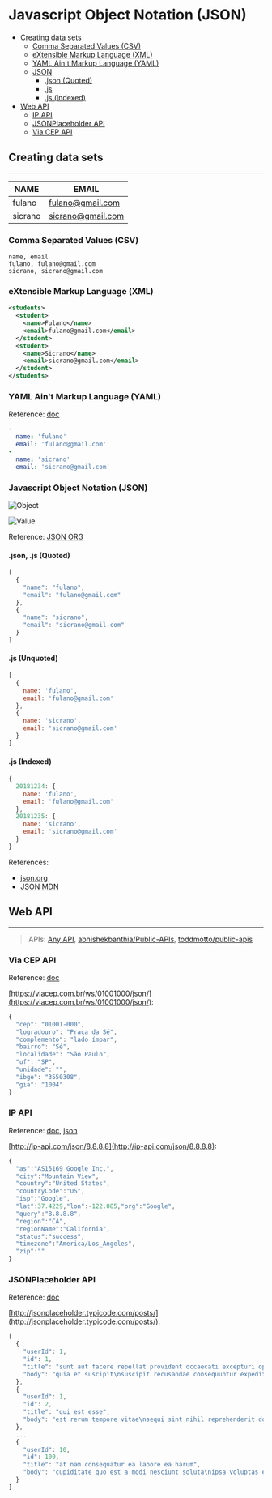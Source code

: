 # Javascript Object Notation (JSON)

* [Creating data sets](#creating-data-sets)
  * [Comma Separated Values (CSV)](#comma-separated-values-csv)
  * [eXtensible Markup Language (XML)](#extensible-markup-language-xml)
  * [YAML Ain't Markup Language (YAML)](#yaml-aint-markup-language-yaml)
  * [JSON](#json)
    * [.json (Quoted)](#json-quoted)
    * [.js](#js)
    * [.js (indexed)](#js-indexed)
* [Web API](#web-api)
  * [IP API](#ip-api)
  * [JSONPlaceholder API](#jsonplaceholder-api)
  * [Via CEP API](#via-cep-api)

## Creating data sets
---

|NAME|EMAIL|
|-|-|
|fulano|fulano@gmail.com|
|sicrano|sicrano@gmail.com|

### Comma Separated Values (CSV)
```csv
name, email
fulano, fulano@gmail.com
sicrano, sicrano@gmail.com
```

### eXtensible Markup Language (XML)
```xml
<students>
  <student>
    <name>Fulano</name>
    <email>fulano@gmail.com</email>
  </student>
  <student>
    <name>Sicrano</name>
    <email>sicrano@gmail.com</email>
  </student>
</students>
```

### YAML Ain't Markup Language (YAML)

Reference: [doc](http://yaml.org/)

```yaml
-
  name: 'fulano'
  email: 'fulano@gmail.com'
-
  name: 'sicrano'
  email: 'sicrano@gmail.com'
```

### Javascript Object Notation (JSON)

![Object](http://json.org/object.gif)

![Value](http://json.org/value.gif)

Reference: [JSON ORG](http://json.org)

#### .json, .js (Quoted)
```js
[
  {
    "name": "fulano",
    "email": "fulano@gmail.com"
  },
  {
    "name": "sicrano",
    "email": "sicrano@gmail.com"
  }
]
```

#### .js (Unquoted)
```js
[
  {
    name: 'fulano',
    email: 'fulano@gmail.com'
  },
  {
    name: 'sicrano',
    email: 'sicrano@gmail.com'
  }
]
```

#### .js (Indexed)

```js
{
  20181234: {
    name: 'fulano',
    email: 'fulano@gmail.com'
  },
  20181235: {
    name: 'sicrano',
    email: 'sicrano@gmail.com'
  }
}
```

References:
* [json.org](http://json.org/)
* [JSON MDN](https://developer.mozilla.org/en-US/docs/Web/JavaScript/Reference/Global_Objects/json)


## Web API
---

> APIs: [Any  API](https://any-api.com/), [abhishekbanthia/Public-APIs](https://github.com/abhishekbanthia/Public-APIs), [toddmotto/public-apis](https://github.com/toddmotto/public-apis)

### Via CEP API

Reference: [doc](https://viacep.com.br/)

[https://viacep.com.br/ws/01001000/json/](https://viacep.com.br/ws/01001000/json/):
```js
{
  "cep": "01001-000",
  "logradouro": "Praça da Sé",
  "complemento": "lado ímpar",
  "bairro": "Sé",
  "localidade": "São Paulo",
  "uf": "SP",
  "unidade": "",
  "ibge": "3550308",
  "gia": "1004"
}
```

### IP API

Reference: [doc](http://ip-api.com/docs/), [json](http://ip-api.com/docs/api:json)

[http://ip-api.com/json/8.8.8.8](http://ip-api.com/json/8.8.8.8):
```js
{
  "as":"AS15169 Google Inc.",
  "city":"Mountain View",
  "country":"United States",
  "countryCode":"US",
  "isp":"Google",
  "lat":37.4229,"lon":-122.085,"org":"Google",
  "query":"8.8.8.8",
  "region":"CA",
  "regionName":"California",
  "status":"success",
  "timezone":"America/Los_Angeles",
  "zip":""
}
```

### JSONPlaceholder API

Reference: [doc](http://jsonplaceholder.typicode.com/)

[http://jsonplaceholder.typicode.com/posts/](http://jsonplaceholder.typicode.com/posts/):
```js
[
  {
    "userId": 1,
    "id": 1,
    "title": "sunt aut facere repellat provident occaecati excepturi optio reprehenderit",
    "body": "quia et suscipit\nsuscipit recusandae consequuntur expedita et cum\nreprehenderit molestiae ut ut quas totam\nnostrum rerum est autem sunt rem eveniet architecto"
  },
  {
    "userId": 1,
    "id": 2,
    "title": "qui est esse",
    "body": "est rerum tempore vitae\nsequi sint nihil reprehenderit dolor beatae ea dolores neque\nfugiat blanditiis voluptate porro vel nihil molestiae ut reiciendis\nqui aperiam non debitis possimus qui neque nisi nulla"
  },
  ...
  {
    "userId": 10,
    "id": 100,
    "title": "at nam consequatur ea labore ea harum",
    "body": "cupiditate quo est a modi nesciunt soluta\nipsa voluptas error itaque dicta in\nautem qui minus magnam et distinctio eum\naccusamus ratione error aut"
  }
]
```

<!-- TODO RestFull, Web of Data] -->